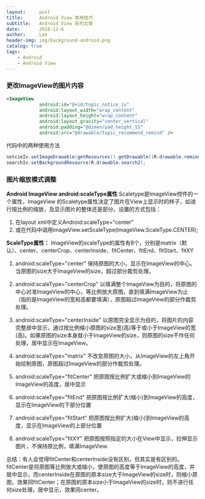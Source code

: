 ```yaml
---
layout:     post
title:      Android View 常用技巧
subtitle:   Android View 系列文章
date:       2018-12-6
author:     Lee
header-img: img/background-android.png
catalog: true
tags:
    - Android
    - Android View
---
```


### 更改ImageView的图片内容

```xml
<ImageView
            android:id="@+id/topic_notice_iv"
            android:layout_width="wrap_content"
            android:layout_height="wrap_content"
            android:layout_gravity="center_vertical"
            android:padding="@dimen/pad_height_15"
            android:src="@drawable/topic_recommend_remind" />
```

代码中的两种使用方法

```java
notcieIv.setImageDrawable(getResources().getDrawable((R.drawable.remind2)));
searchIv.setBackgroundResource(R.drawable.search2);
```

### 图片缩放模式调整

**Android ImageView android:scaleType属性**
Scaletype是ImageView控件的一个属性，ImageView 的Scaletype属性决定了图片在View上显示时的样子，如进行按比例的缩放，及显示图片的整体还是部分。设置的方式包括：

1. 在layout xml中定义Android:scaleType="center"
2. 或在代码中调用imageView.setScaleType(ImageView.ScaleType.CENTER);

**ScaleType属性：**
ImageView的scaleType的属性有8个，分别是matrix（默认）、center、centerCrop、centerInside、fitCenter、fitEnd、fitStart、fitXY

1. android:scaleType="center"
保持原图的大小，显示在ImageView的中心。当原图的size大于ImageView的size，超过部分裁剪处理。

2. android:scaleType="centerCrop"
以填满整个ImageView为目的，将原图的中心对准ImageView的中心，等比例放大原图，直到填满ImageView为止（指的是ImageView的宽和高都要填满），原图超过ImageView的部分作裁剪处理。

3. android:scaleType="centerInside"
以原图完全显示为目的，将图片的内容完整居中显示，通过按比例缩小原图的size宽(高)等于或小于ImageView的宽(高)。如果原图的size本身就小于ImageView的size，则原图的size不作任何处理，居中显示在ImageView。

4. android:scaleType="matrix"
不改变原图的大小，从ImageView的左上角开始绘制原图，原图超过ImageView的部分作裁剪处理。

5. android:scaleType="fitCenter"
把原图按比例扩大或缩小到ImageView的ImageView的高度，居中显示

6. android:scaleType="fitEnd"
把原图按比例扩大(缩小)到ImageView的高度，显示在ImageView的下部分位置

7. android:scaleType="fitStart"
把原图按比例扩大(缩小)到ImageView的高度，显示在ImageView的上部分位置

8. android:scaleType="fitXY"
把原图按照指定的大小在View中显示，拉伸显示图片，不保持原比例，填满ImageView.

总结：有人会觉得fitCenter和centerInside没有区别，但其实是有区别的。fitCenter是将原图等比例放大或缩小，使原图的高度等于ImageView的高度，并居中显示，而centerInside在原图的原本size大于ImageView的size时，则缩小原图，效果同fitCenter；在原图的原本size小于ImageView的size时，则不进行任何size处理，居中显示，效果同center。
